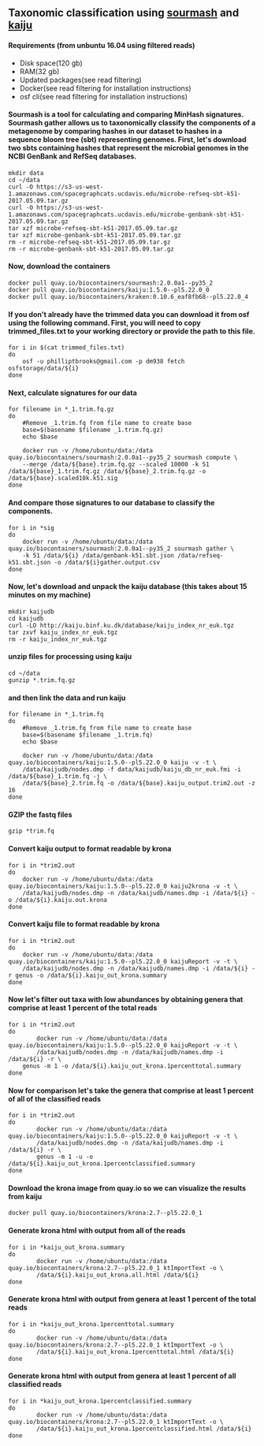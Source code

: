 ## Taxonomic classification using [sourmash](http://sourmash.readthedocs.io/en/latest/) and [kaiju](http://kaiju.binf.ku.dk) 

#### Requirements (from unbuntu 16.04 using filtered reads)
- Disk space(120 gb)
- RAM(32 gb)
- Updated packages(see read filtering)
- Docker(see read filtering for installation instructions)
- osf cli(see read filtering for installation instructions)

#### Sourmash is a tool for calculating and comparing MinHash signatures. Sourmash gather allows us to taxonomically classify the components of a metagenome by comparing hashes in our dataset to hashes in a sequence bloom tree (sbt) representing genomes. First, let's download two sbts containing hashes that represent the microbial genomes in the NCBI GenBank and RefSeq databases. 
```
mkdir data
cd ~/data
curl -O https://s3-us-west-1.amazonaws.com/spacegraphcats.ucdavis.edu/microbe-refseq-sbt-k51-2017.05.09.tar.gz
curl -O https://s3-us-west-1.amazonaws.com/spacegraphcats.ucdavis.edu/microbe-genbank-sbt-k51-2017.05.09.tar.gz
tar xzf microbe-refseq-sbt-k51-2017.05.09.tar.gz
tar xzf microbe-genbank-sbt-k51-2017.05.09.tar.gz
rm -r microbe-refseq-sbt-k51-2017.05.09.tar.gz
rm -r microbe-genbank-sbt-k51-2017.05.09.tar.gz
```
#### Now, download the containers
```
docker pull quay.io/biocontainers/sourmash:2.0.0a1--py35_2
docker pull quay.io/biocontainers/kaiju:1.5.0--pl5.22.0_0
docker pull quay.io/biocontainers/kraken:0.10.6_eaf8fb68--pl5.22.0_4
```
#### If you don't already have the trimmed data you can download it from osf using the following command. First, you will need to copy trimmed_files.txt to your working directory or provide the path to this file. 
```
for i in $(cat trimmed_files.txt) 
do 
	osf -u philliptbrooks@gmail.com -p dm938 fetch osfstorage/data/${i} 
done 
```
#### Next, calculate signatures for our data
```
for filename in *_1.trim.fq.gz
do
	#Remove _1.trim.fq from file name to create base
	base=$(basename $filename _1.trim.fq.gz)
	echo $base

	docker run -v /home/ubuntu/data:/data quay.io/biocontainers/sourmash:2.0.0a1--py35_2 sourmash compute \
	--merge /data/${base}.trim.fq.gz --scaled 10000 -k 51 /data/${base}_1.trim.fq.gz /data/${base}_2.trim.fq.gz -o /data/${base}.scaled10k.k51.sig
done
```
#### And compare those signatures to our database to classify the components.
```
for i in *sig
do
	docker run -v /home/ubuntu/data:/data quay.io/biocontainers/sourmash:2.0.0a1--py35_2 sourmash gather \
	-k 51 /data/${i} /data/genbank-k51.sbt.json /data/refseq-k51.sbt.json -o /data/${i}gather.output.csv
done
```
#### Now, let's download and unpack the kaiju database (this takes about 15 minutes on my machine)
```
mkdir kaijudb
cd kaijudb
curl -LO http://kaiju.binf.ku.dk/database/kaiju_index_nr_euk.tgz
tar zxvf kaiju_index_nr_euk.tgz
rm -r kaiju_index_nr_euk.tgz
```
#### unzip files for processing using kaiju
```
cd ~/data
gunzip *.trim.fq.gz
```
#### and then link the data and run kaiju
```
for filename in *_1.trim.fq
do
	#Remove _1.trim.fq from file name to create base
	base=$(basename $filename _1.trim.fq)
	echo $base

	docker run -v /home/ubuntu/data:/data quay.io/biocontainers/kaiju:1.5.0--pl5.22.0_0 kaiju -v -t \
	/data/kaijudb/nodes.dmp -f data/kaijudb/kaiju_db_nr_euk.fmi -i /data/${base}_1.trim.fq -j \
	/data/${base}_2.trim.fq -o /data/${base}.kaiju_output.trim2.out -z 16
done
```
#### GZIP the fastq files
```
gzip *trim.fq
```
#### Convert kaiju output to format readable by krona
```
for i in *trim2.out
do
	docker run -v /home/ubuntu/data:/data quay.io/biocontainers/kaiju:1.5.0--pl5.22.0_0 kaiju2krona -v -t \
	/data/kaijudb/nodes.dmp -n /data/kaijudb/names.dmp -i /data/${i} -o /data/${i}.kaiju.out.krona
done
```
#### Convert kaiju file to format readable by krona
```
for i in *trim2.out
do
	docker run -v /home/ubuntu/data:/data quay.io/biocontainers/kaiju:1.5.0--pl5.22.0_0 kaijuReport -v -t \
	/data/kaijudb/nodes.dmp -n /data/kaijudb/names.dmp -i /data/${i} -r genus -o /data/${i}.kaiju_out_krona.summary 
done
```
#### Now let's filter out taxa with low abundances by obtaining genera that comprise at least 1 percent of the total reads
```
for i in *trim2.out
do
        docker run -v /home/ubuntu/data:/data quay.io/biocontainers/kaiju:1.5.0--pl5.22.0_0 kaijuReport -v -t \
        /data/kaijudb/nodes.dmp -n /data/kaijudb/names.dmp -i /data/${i} -r \
	genus -m 1 -o /data/${i}.kaiju_out_krona.1percenttotal.summary
done
```
#### Now for comparison let's take the genera that comprise at least 1 percent of all of the classified reads
```
for i in *trim2.out
do
        docker run -v /home/ubuntu/data:/data quay.io/biocontainers/kaiju:1.5.0--pl5.22.0_0 kaijuReport -v -t \
        /data/kaijudb/nodes.dmp -n /data/kaijudb/names.dmp -i /data/${i} -r \
        genus -m 1 -u -o /data/${i}.kaiju_out_krona.1percentclassified.summary
done
```
#### Download the krona image from quay.io so we can visualize the results from kaiju 
```
docker pull quay.io/biocontainers/krona:2.7--pl5.22.0_1
```
#### Generate krona html with output from all of the reads
```
for i in *kaiju_out_krona.summary
do
        docker run -v /home/ubuntu/data:/data quay.io/biocontainers/krona:2.7--pl5.22.0_1 ktImportText -o \
        /data/${i}.kaiju_out_krona.all.html /data/${i}
done
```
#### Generate krona html with output from genera at least 1 percent of the total reads
```
for i in *kaiju_out_krona.1percenttotal.summary
do
        docker run -v /home/ubuntu/data:/data quay.io/biocontainers/krona:2.7--pl5.22.0_1 ktImportText -o \
        /data/${i}.kaiju_out_krona.1percenttotal.html /data/${i}
done
```
#### Generate krona html with output from genera at least 1 percent of all classified reads
```
for i in *kaiju_out_krona.1percentclassified.summary
do
        docker run -v /home/ubuntu/data:/data quay.io/biocontainers/krona:2.7--pl5.22.0_1 ktImportText -o \
        /data/${i}.kaiju_out_krona.1percentclassified.html /data/${i}
done
```
